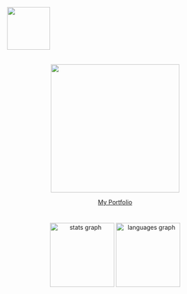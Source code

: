 <img align="left" height="100" src="https://spotify-github-profile.vercel.app/api/view?uid=98914q794w9xxppcedkipyro8&cover_image=true&theme=novatorem&show_offline=false&background_color=121212&bar_color=5fdcec&bar_color_cover=false"  />

###

<img align="right" height="15" src="https://komarev.com/ghpvc/?username=koloru&style=flat-square&color=yellow"  />

###

<br clear="both">
<br clear="both">
<br clear="both">

<div align="center">
  <img height="300" src="https://hidamarirhodonite.kirara.ca/chara2/131/7.png"  />
</div>
<p align="center">
  <a href="https://koloru.github.io">My Portfolio</a>
</p>

###

<br clear="both">

<div align="center">
  <img src="https://github-readme-stats.vercel.app/api?hide_title=false&hide_rank=false&show_icons=true&include_all_commits=true&count_private=true&disable_animations=false&theme=nord&locale=en&hide_border=false&username=Koloru" height="150" alt="stats graph"  />
  <img src="https://github-readme-stats.vercel.app/api/top-langs?locale=en&hide_title=false&layout=compact&card_width=320&langs_count=5&theme=nord&hide_border=false&username=Koloru" height="150" alt="languages graph"  />
</div>

###

<!-- https://count.getloli.com/get/@:Koloru -->
